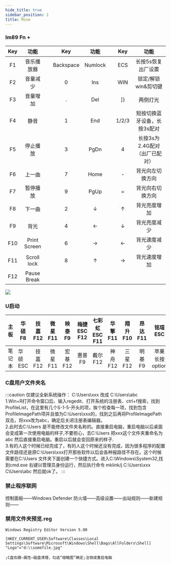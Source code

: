 ```yaml
---
hide_title: true
sidebar_position: 1
title: Mine
---
```

### lm89  Fn +   


|Key|功能||Key|功能||Key|功能|
|:--:|:--:|:--:|:--:|:--:|:--:|:--:|:--:|
|F1|音乐播放器||Backspace|Numlock||ECS |长按5s恢复出厂设置|
|F2|音量减少|| 0 | Ins||WIN |锁定/解锁 win&剪切键|
|F3|音量增加|| . | Del||]}  |两侧灯光|
|F4|静音|| 1 | End||1/2/3 |短按切换蓝牙设备，长按3s配对|
|F5|停止播放|| 3 | PgDn||4  |长按3s为2.4G配对（出厂已配对）|
|F6|上一曲|| 7 | Home|| - |背光向左切换方向|
|F7|暂停播放|| 9 | PgUp|| =  |背光向右切换方向|
|F8|下一曲|| 2 | ↓ || ↑  |背光亮度增加|
|F9|背光|| 4 | ← || ↓  |背光亮度减少|
|F10|Print Screen|| 6 | → || ←  |背光速度减少|
|F11|Scroll lock|| 8 | ↑ || →  |背光速度增加|
|F12|Pause Break||

<img src="/img/lm89.png" />


### U启动

|主板|华硕F8 |技嘉F12|微星F11|映泰F9 |梅捷ESC F12|七彩虹ESC F11|华擎F11|翔升F10|昂达F11|铭瑄ESC|盈通F8|
|----|----|:----:|:----:|:----:|:----:|:----:|:----:|:----:|:----:|:----:|:----:|
|笔记本|华硕ESC|技嘉F12|微星F11|宏基F12|惠普 F9|戴尔F12|神舟F12|三星F12|明基F9|苹果长按option|

### C盘用户文件夹名

:::caution 仅建议全新系统操作：
C:\Users\xxx 改成 C:\Users\abc<br/>
1.Win+R打开命令窗口后、输入regedit、打开系统的注册表、ctrl+f搜索，找到ProfileList，在这里有几个S-1-5-开头的项，挨个检查每一项，找到包含ProfilelmagePath项并且值为C:\Users\xxx的，找到之后再将ProfilelmagePath双击，将xxx改为abc，确定后关闭注册表编辑器。<br/>
2.此时去C:\Users 是不能修改文件夹名称的。直接重启电脑，重启电脑以后桌面会变成第一次使用电脑的样子,不要担心，去C:\Users 把xxx这个文件夹重命名为 abc 然后直接重启电脑。重启以后就会变回原来的样子.<br/>
3.有的人这个时候已经完成了，有的人这个时候还没有完成，因为很多程序的配置文件路径还是原C:\Users\xxx打开那些软件以后会各种报路径不存在。这个时候需要在C:\Users 文件夹下面创建一个快捷方式。进入C:\Windows\System32,找到cmd.exe 右键以管理员身份运行，然后执行命令 mklink/j C:\Users\xxx C\Users\abc 然后就ok了。
:::

### 禁止程序联网

控制面板——Windows Defender 防火墙——高级设置——出站规则——新建规则——

### 禁用文件夹预览.reg
```
Windows Registry Editor Version 5.00
 
[HKEY_CURRENT_USER\Software\Classes\Local Settings\Software\Microsoft\Windows\Shell\Bags\AllFolders\Shell]
"Logo"="d:\\somefile.jpg"

;C盘右键–属性–磁盘清理，勾选“缩略图”确定;注销或重启电脑
```
